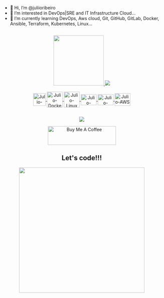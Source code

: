 - 👋 Hi, I’m @juliioribeiro
- 👀 I’m interested in DevOps|SRE and IT Infrastructure Cloud...
- 🌱 I’m currently learning DevOps, Aws cloud, Git, GitHub, GitLab, Docker, Ansible, Terraform, Kubernetes, Linux...
## 

<div align="center">
  <a href="https://github.com/juliioribeiro">
  <img height="160em" src="https://github-readme-stats.vercel.app/api?username=juliioribeiro&show_icons=true&theme=dark&include_all_commits=true&count_private=true"/>
  <img src = "https://github-readme-stats.vercel.app/api/top-langs/?username=juliioribeiro&hide=css,html&theme=dark">
<div style="display: inline_block"><br>
  <img align="center" alt="Julio-Git height="35" width="40" <img src="https://cdn.jsdelivr.net/gh/devicons/devicon/icons/git/git-original.svg" />
  <img align="center" alt="Julio-Docker height="35" width="50" <img src="https://cdn.jsdelivr.net/gh/devicons/devicon/icons/docker/docker-original.svg" />
  <img align="center" alt="Julio-Linux height="35" width="50" <img src="https://cdn.jsdelivr.net/gh/devicons/devicon/icons/linux/linux-original.svg" />
  <img align="center" alt="Julio-Kubernetes" height="35" width="50" <img src="https://cdn.jsdelivr.net/gh/devicons/devicon/icons/kubernetes/kubernetes-plain.svg" />
  <img align="center" alt="Julio-Vagrant" height="35" width="50" <img src="https://cdn.jsdelivr.net/gh/devicons/devicon/icons/vagrant/vagrant-original.svg" />
  <img align="center" alt="Julio-AWS" height="40" width="50" <img src = "https://cdn.jsdelivr.net/gh/devicons/devicon/icons/amazonwebservices/amazonwebservices-original.svg" />
  
  ##
 
<div> 
  <a href="https://www.linkedin.com/in/juliioribeiro-dev/" target="_blank"><img src="https://img.shields.io/badge/-LinkedIn-%230077B5?style=for-the-badge&logo=linkedin&logoColor=white" target="_blank"></a>  
</div>
<p align="center">
  <a href="https://www.buymeacoffee.com/jribeirosre" target="_blank"><img src="https://cdn.buymeacoffee.com/buttons/v2/default-yellow.png" alt="Buy Me A Coffee" height="60px" width="217px" ></a>
</p>





<div align="center">
<h2>Let's code!!!</h2>
<img src="https://media.giphy.com/media/11pIIEAHWERuhi/giphy.gif" width="400px" />
</div>

